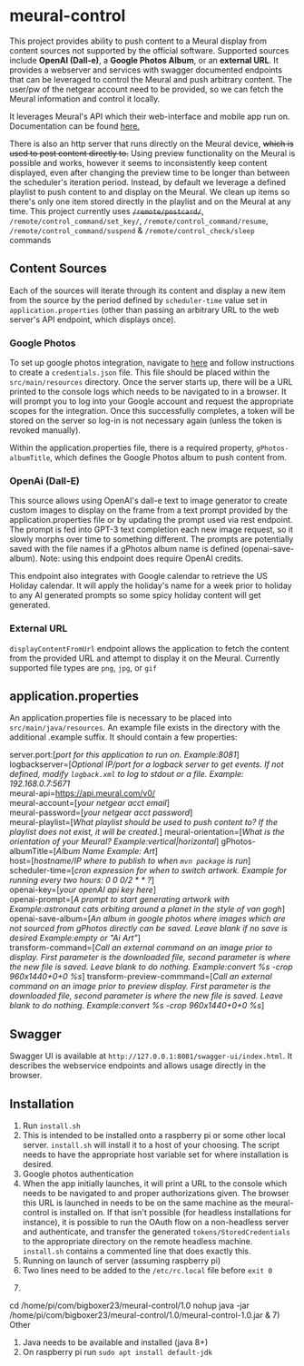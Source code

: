 # meural-control

This project provides ability to push content to a Meural display from content sources not supported by the official software.
Supported sources include <b>OpenAI (Dall-e)</b>, a <b>Google Photos Album</b>, or an <b>external URL</b>. It provides a webserver and services
with swagger documented endpoints that can be leveraged to control the Meural and push arbitrary content.
The user/pw of the netgear account need to be provided, so we can fetch the Meural information and control it locally.

It leverages Meural's API which their web-interface and mobile app run on. Documentation can be found <a href="https://documenter.getpostman.com/view/1657302/RVnWjKUL#intro/">here.</a><br>

There is also an http server that runs directly on the Meural device, ~~which is used to post content directly to.~~ Using
preview functionality on the Meural is possible and works, however it seems to inconsistently keep content displayed,
even after changing the preview time to be longer than between the scheduler's iteration period. Instead, by default
we leverage a defined playlist to push content to and display on the Meural. We clean up items so there's only one item
stored directly in the playlist and on the Meural at any time. This project currently uses ~~`/remote/postcard/`~~,
`/remote/control_command/set_key/`, `/remote/control_command/resume`, `/remote/control_command/suspend` &
`/remote/control_check/sleep` commands<br>

## Content Sources

Each of the sources will iterate through its content and display a new item from the source by the period defined
by `scheduler-time` value set in `application.properties` (other than passing an arbitrary URL to the web server's
API endpoint, which displays once).

### Google Photos

To set up google photos integration, navigate to <a href='https://developers.google.com/photos/library/guides/get-started-java'>here</a>
and follow instructions to create a `credentials.json` file. This file should be placed within the `src/main/resources` directory.
Once the server starts up, there will be a URL printed to the console logs which needs to be navigated to in a browser. It will
prompt you to log into your Google account and request the appropriate scopes for the integration. Once this successfully completes,
a token will be stored on the server so log-in is not necessary again (unless the token is revoked manually).

Within the application.properties file, there is a required property, `gPhotos-albumTitle`, which defines the Google Photos album
to push content from.

### OpenAi (Dall-E)

This source allows using OpenAI's dall-e text to image generator to create custom images to display on the frame from a
text prompt provided by the application.properties file or by updating the prompt used via rest endpoint. The prompt
is fed into GPT-3 text completion each new image request, so it slowly morphs over time to something different. The
prompts are potentially saved with the file names if a gPhotos album name is defined (openai-save-album). Note: using
this endpoint does require OpenAI credits.

This endpoint also integrates with Google calendar to retrieve the US Holiday calendar. It will apply the holiday's name
for a week prior to holiday to any AI generated prompts so some spicy holiday content will get generated.

### External URL

`displayContentFromUrl` endpoint allows the application to fetch the content from the provided URL and attempt to display
it on the Meural. Currently supported file types are `png`, `jpg`, or `gif`

## application.properties

An application.properties file is necessary to be placed into `src/main/java/resources`. An example file exists in the
directory with the additional .example suffix. It should contain a few properties:

server.port:[<i>port for this application to run on. Example:8081</i>]<br>
logbackserver=[<i>Optional IP/port for a logback server to get events. If not defined, modify `logback.xml` to log to stdout or a file. Example: 192.168.0.7:5671</i><br>
meural-api=https://api.meural.com/v0/ <br>
meural-account=[<i>your netgear acct email</i>]<br>
meural-password=[<i>your netgear acct password</i>]<br>
meural-playlist=[<i>What playlist should be used to push content to? If the playlist does not exist, it will be created.</i>]
meural-orientation=[<i>What is the orientation of your Meural? Example:vertical|horizontal</i>]
gPhotos-albumTitle=[<i>Album Name Example: Art</i>]<br>
host=[<i>hostname/IP where to publish to when `mvn package` is run</i>]<br>
scheduler-time=[<i>cron expression for when to switch artwork. Example for running every two hours: 0 0 0/2 * * ?</i>]<br>
openai-key=[<i>your openAI api key here</i>]<br>
openai-prompt=[<i>A prompt to start generating artwork with Example:astronaut cats orbiting around a planet in the style of van gogh</i>]<br>
openai-save-album=[<i>An album in google photos where images which are not sourced from gPhotos directly can be saved.
Leave blank if no save is desired Example:empty or "Ai Art"</i>]<br>
transform-command=[<i>Call an external command on an image prior to display. First parameter is the downloaded file,
second parameter is where the new file is saved. Leave blank to do nothing. Example:convert %s -crop 960x1440+0+0 %s</i>]
transform-preview-commmand=[<i>Call an external command on an image prior to preview display. First parameter is the downloaded file,
second parameter is where the new file is saved. Leave blank to do nothing. Example:convert %s -crop 960x1440+0+0 %s</i>]

## Swagger

Swagger UI is available at `http://127.0.0.1:8081/swagger-ui/index.html`. It describes the webservice endpoints and allows usage directly in the browser.

## Installation

1) Run `install.sh`
1) This is intended to be installed onto a raspberry pi or some other local server. `install.sh` will install it to a
host of your choosing. The script needs to have the appropriate host variable set for where installation is desired.
3) Google photos authentication
1) When the app initially launches, it will print a URL to the console which needs to be navigated to and proper authorizations
given. The browser this URL is launched in needs to be on the same machine as the meural-control is installed on. If that
isn't possible (for headless installations for instance), it is possible to run the OAuth flow on a non-headless server and
authenticate, and transfer the generated `tokens/StoredCredentials` to the appropriate directory on the remote headless machine.
`install.sh` contains a commented line that does exactly this.
5) Running on launch of server (assuming raspberry pi)
1) Two lines need to be added to the `/etc/rc.local` file before `exit 0`
1) ```
cd /home/pi/com/bigboxer23/meural-control/1.0
nohup java -jar /home/pi/com/bigboxer23/meural-control/1.0/meural-control-1.0.jar &
7) Other
1) Java needs to be available and installed (java 8+)
1) On raspberry pi run `sudo apt install default-jdk`
